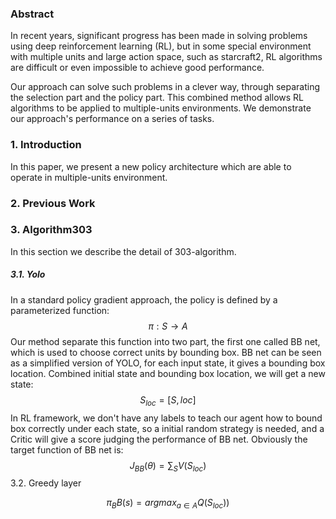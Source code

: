 ### Abstract

In recent years, significant progress has been made in solving problems using deep reinforcement learning (RL), but in some special environment with multiple units and large action space, such as starcraft2, RL algorithms are difficult or even impossible to achieve good performance.

Our approach can solve such problems in a clever way, through separating  the selection part and the policy part. This combined method allows RL algorithms to be applied to multiple-units environments. We demonstrate our approach's performance on a series of tasks. 

### 1. Introduction

In this paper, we present a new policy architecture which are able to operate in multiple-units environment. 

### 2. Previous Work

### 3. Algorithm303

In this section we describe the detail of 303-algorithm.

##### 3.1. Yolo

In a standard policy gradient approach, the policy is defined by a parameterized function:
$$
\pi: S\rightarrow A
$$
Our method separate this function into two part, the first one called BB net, which is used to choose correct units by bounding box. BB net can be seen as a simplified version of YOLO, for each input state,  it gives a bounding box location. Combined initial state and bounding box location, we will get a new state:
$$
S_{loc} = [S, loc]
$$
In RL framework, we don't have any labels to teach our agent how to bound box correctly under each state, so a initial random strategy is needed, and a Critic will give a score judging the performance of BB net. Obviously the target function of BB net is:
$$
J_{BB}(\theta) = \sum_SV(S_{loc})
$$
3.2. Greedy layer


$$
\pi_BB(s) = argmax_{a \in A}Q(S_{loc}))
$$
